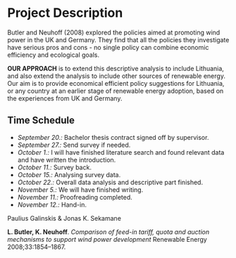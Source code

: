 # Project Description

Butler and Neuhoff (2008) explored the policies aimed at promoting wind power in the UK and Germany. They find that all the policies they investigate have serious pros and cons - no single policy can combine economic efficiency and ecological goals.

**OUR APPROACH** is to extend this descriptive analysis to include Lithuania, and also extend the analysis to include other sources of renewable energy. Our aim is to provide economical efficient policy suggestions for Lithuania, or any country at an earlier stage of renewable energy adoption, based on the experiences from UK and Germany.

## Time Schedule
* *September 20.:* Bachelor thesis contract signed off by supervisor.
* *September 27.:* Send survey if needed.
* *October 1.:* I will have finished literature search and found relevant data and have written the introduction.
* *October 11.:* Survey back.
* *October 15.:* Analysing survey data.
* *October 22.:* Overall data analysis and descriptive part finished.
* *November 5.:* We will have finished writing. 
* *November 11.:* Proofreading completed.
* *November 12.:* Hand-in.

Paulius Galinskis & Jonas K. Sekamane



**L. Butler, K. Neuhoff**. *Comparison of feed-in tariff, quota and auction mechanisms to support wind power development* Renewable Energy 2008;33:1854–1867.